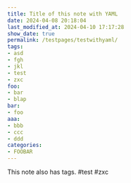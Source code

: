 ```yaml
---
title: Title of this note with YAML
date: 2024-04-08 20:18:04
last_modified_at: 2024-04-10 17:17:28
show_date: true
permalink: /testpages/testwithyaml/
tags:
- asd
- fgh
- jkl
- test
- zxc
foo:
- bar
- blap
bar:
- foo
aaa:
- bbb
- ccc
- ddd
categories:
- FOOBAR
---
```

This note also has tags.
#test #zxc